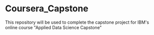 # Coursera_Capstone
This repository will be used to complete the capstone project for IBM's online course "Applied Data Science Capstone"
